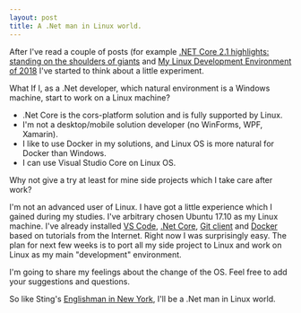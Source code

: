 ```yaml
---
layout: post
title: A .Net man in Linux world.
---
```


After I've read a couple of posts (for example [.NET Core 2.1 highlights: standing on the shoulders of giants](https://dev.to/samueleresca/net-core-21-highlights-standing-on-the-shoulders-of-giants-278m) and [My Linux Development Environment of 2018](https://dev.to/brpaz/my-linux-development-environment-of-2018-ch7) I've started to think about a little experiment. 

What If I, as a .Net developer, which natural environment is a Windows machine, start to work on a Linux machine?

- .Net Core is the cors-platform solution and is fully supported by Linux.
- I'm not a desktop/mobile solution developer (no WinForms, WPF, Xamarin).
- I like to use Docker in my solutions, and Linux OS is more natural for Docker than Windows.
- I can use Visual Studio Core on Linux OS.

Why not give a try at least for mine side projects which I take care after work? 

I'm not an advanced user of Linux. I have got a little experience which I gained during my studies. I've arbitrary chosen Ubuntu 17.10 as my Linux machine. I've already installed [VS Code](https://code.visualstudio.com/docs/setup/linux), [.Net Core](https://docs.microsoft.com/en-us/dotnet/core/linux-prerequisites?tabs=netcore2x), [Git client](https://git-scm.com/download/linux) and [Docker](https://docs.docker.com/install/linux/docker-ee/ubuntu/) based on tutorials from the Internet. Right now I was surprisingly easy. The plan for next few weeks is to port all my side project to Linux and work on Linux as my main "development" environment.

I'm going to share my feelings about the change of the OS. Feel free to add your suggestions and questions. 

So like Sting's [Englishman in New York](https://youtu.be/d27gTrPPAyk), I'll be a .Net man in Linux world.
